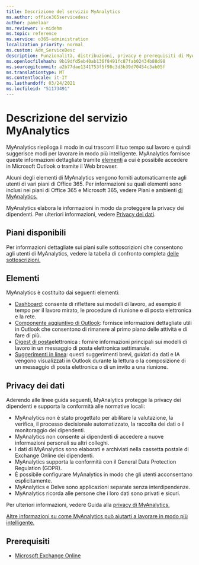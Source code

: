 ```yaml
---
title: Descrizione del servizio MyAnalytics
ms.author: office365servicedesc
author: pamelaar
ms.reviewer: v-midehm
ms.topic: reference
ms.service: o365-administration
localization_priority: normal
ms.custom: Adm_ServiceDesc
description: Funzionalità, distribuzioni, privacy e prerequisiti di MyAnalytics
ms.openlocfilehash: 9b19dfd5eb40ab136f8491fc87fab02434b88d98
ms.sourcegitcommit: a2b77dae1341753f5f98c3d3b39d70454c3ab05f
ms.translationtype: MT
ms.contentlocale: it-IT
ms.lasthandoff: 03/24/2021
ms.locfileid: "51173491"
---
```

# <a name="myanalytics-service-description"></a>Descrizione del servizio MyAnalytics

MyAnalytics riepiloga il modo in cui trascorri il tuo tempo sul lavoro e quindi suggerisce modi per lavorare in modo più intelligente. MyAnalytics fornisce queste informazioni dettagliate tramite [elementi](#elements) a cui è possibile accedere in Microsoft Outlook o tramite il Web browser.

Alcuni degli elementi di MyAnalytics vengono forniti automaticamente agli utenti di vari piani di Office 365. Per informazioni su quali elementi sono inclusi nei piani di Office 365 e Microsoft 365, vedere Piani e ambienti [di MyAnalytics.](/workplace-analytics/myanalytics/overview/plans-environments)  

MyAnalytics elabora le informazioni in modo da proteggere la privacy dei dipendenti. Per ulteriori informazioni, vedere [Privacy dei dati](#data-privacy).

## <a name="available-plans"></a>Piani disponibili

Per informazioni dettagliate sui piani sulle sottoscrizioni che consentono agli utenti di MyAnalytics, vedere la tabella di confronto completa [delle sottoscrizioni.](https://www.microsoft.com/microsoft-365/compare-microsoft-365-enterprise-plans)

## <a name="elements"></a>Elementi

MyAnalytics è costituito dai seguenti elementi:

* [Dashboard](/workplace-analytics/myanalytics/use/dashboard-2): consente di riflettere sui modelli di lavoro, ad esempio il tempo per il lavoro mirato, le procedure di riunione e di posta elettronica e la rete.
* [Componente aggiuntivo di Outlook](/workplace-analytics/myanalytics/use/add-in): fornisce informazioni dettagliate utili in Outlook che consentono di rimanere al primo piano delle attività e di fare di più.
* [Digest di posta](/workplace-analytics/myanalytics/use/email-digest-2)elettronica : fornire informazioni principali sui modelli di lavoro in un messaggio di posta elettronica settimanale.
* [Suggerimenti in linea](/workplace-analytics/myanalytics/use/mya-notifications): questi suggerimenti brevi, guidati da dati e IA vengono visualizzati in Outlook durante la lettura o la composizione di un messaggio di posta elettronica o di un invito a una riunione.

## <a name="data-privacy"></a>Privacy dei dati

Aderendo alle linee guida seguenti, MyAnalytics protegge la privacy dei dipendenti e supporta la conformità alle normative locali:

* MyAnalytics non è stato progettato per abilitare la valutazione, la verifica, il processo decisionale automatizzato, la raccolta dei dati o il monitoraggio dei dipendenti.
* MyAnalytics non consente ai dipendenti di accedere a nuove informazioni personali su altri colleghi.
* I dati di MyAnalytics sono elaborati e archiviati nella cassetta postale di Exchange Online dei dipendenti.
* MyAnalytics supporta la conformità con il General Data Protection Regulation (GDPR).
* È possibile configurare MyAnalytics in modo che gli utenti acconsentano esplicitamente.
* MyAnalytics e Delve sono applicazioni separate senza interdipendenze.
* MyAnalytics ricorda alle persone che i loro dati sono privati e sicuri.

Per ulteriori informazioni, vedere Guida alla [privacy di MyAnalytics.](/workplace-analytics/myanalytics/overview/privacy-guide)

[Altre informazioni su come MyAnalytics può aiutarti a lavorare in modo più intelligente.](https://products.office.com/business/myanalytics-personal-analytics)

## <a name="prerequisites"></a>Prerequisiti

* [Microsoft Exchange Online](./exchange-online-service-description/exchange-online-service-description.md)